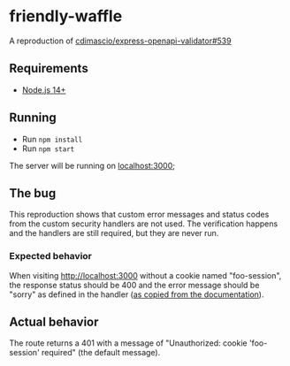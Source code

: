 # friendly-waffle
A reproduction of [cdimascio/express-openapi-validator#539](https://github.com/cdimascio/express-openapi-validator/issues/539)

## Requirements

- [Node.js 14+](https://nodejs.org/en/)

## Running

- Run `npm install`
- Run `npm start`

The server will be running on [localhost:3000](http://localhost:3000);

## The bug

This reproduction shows that custom error messages and status codes from the custom security handlers are not used. The
verification happens and the handlers are still required, but they are never run.

### Expected behavior

When visiting [http://localhost:3000](http://localhost:3000) without a cookie named "foo-session", the response status
should be 400 and the error message should be "sorry" as defined in the handler
([as copied from the documentation](https://github.com/cdimascio/express-openapi-validator#Advanced-Usage)).

## Actual behavior

The route returns a 401 with a message of "Unauthorized: cookie 'foo-session' required" (the default message).
